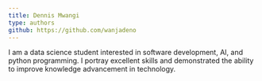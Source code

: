 ```yaml
---
title: Dennis Mwangi
type: authors
github: https://github.com/wanjadeno
---
```


I am a data science student interested in software development, AI, and python programming. I portray excellent skills and demonstrated the ability to improve knowledge advancement in technology.
